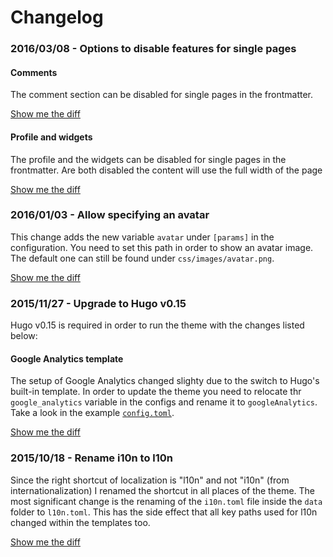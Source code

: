 # Changelog


### 2016/03/08 - Options to disable features for single pages

#### Comments

The comment section can be disabled for single pages in the frontmatter.

[Show me the diff](https://github.com/digitalcraftsman/hugo-icarus-theme/commit/c7dcfa6548cc71c48d39bba6367aea7d15203b37)

#### Profile and widgets

The profile and the widgets can be disabled for single pages in the frontmatter. Are both disabled the content will use the full width of the page

[Show me the diff](https://github.com/digitalcraftsman/hugo-icarus-theme/commit/d0fcabe2fbd5e0d5d6f29b6c8d19699e5b11fdde)


### 2016/01/03 - Allow specifying an avatar

This change adds the new variable `avatar` under `[params]` in the configuration. You need to set this path in order to show an avatar image. The default one can still be found under `css/images/avatar.png`.

[Show me the diff](https://github.com/larrywright/hugo-icarus-theme/commit/0850eabae7e7f79151bfcb462d4ad6795d7caeea)


### 2015/11/27 - Upgrade to Hugo v0.15

Hugo v0.15 is required in order to run the theme with the changes listed below:

#### Google Analytics template

The setup of Google Analytics changed slighty due to the switch to Hugo's built-in template. In order to update the theme you need to relocate thr `google_analytics` variable in the configs and rename it to `googleAnalytics`. Take a look in the example [`config.toml`](https://github.com/digitalcraftsman/hugo-icarus-theme/blob/dev/exampleSite/config.toml).

[Show me the diff](https://github.com/digitalcraftsman/hugo-icarus-theme/commit/fa50238040577c80b5871772cf944681ccfc075f)


### 2015/10/18 - Rename i10n to l10n

Since the right shortcut of localization is "l10n" and not "i10n" (from internationalization) I renamed the shortcut in all places of the theme. The most significant change is the renaming of the `i10n.toml` file inside the `data` folder to `l10n.toml`. This has the side effect that all key paths used for l10n changed within the templates too.

[Show me the diff](https://github.com/digitalcraftsman/hugo-icarus-theme/commit/f52c1da20d8daed67bc2d51627bfe00c7a7b158e)
